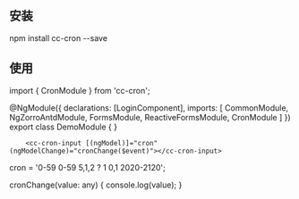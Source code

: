 ## 安装
npm install cc-cron --save

## 使用
import { CronModule } from 'cc-cron';

@NgModule({
  declarations: [LoginComponent],
  imports: [
    CommonModule,
    NgZorroAntdModule,
    FormsModule,
    ReactiveFormsModule,
    CronModule
  ]
})
export class DemoModule { }



 <div>
        <cc-cron [(ngModel)]="cron" (ngModelChange)="cronChange($event)" [showSecond]="false" [inputSize]="'small'">
        </cc-cron>
      
        <cc-cron-input [(ngModel)]="cron" (ngModelChange)="cronChange($event)"></cc-cron-input>
 </div>



  cron = '0-59 0-59 5,1,2 ? 1 0,1 2020-2120';


  cronChange(value: any) {
    console.log(value);
  }

